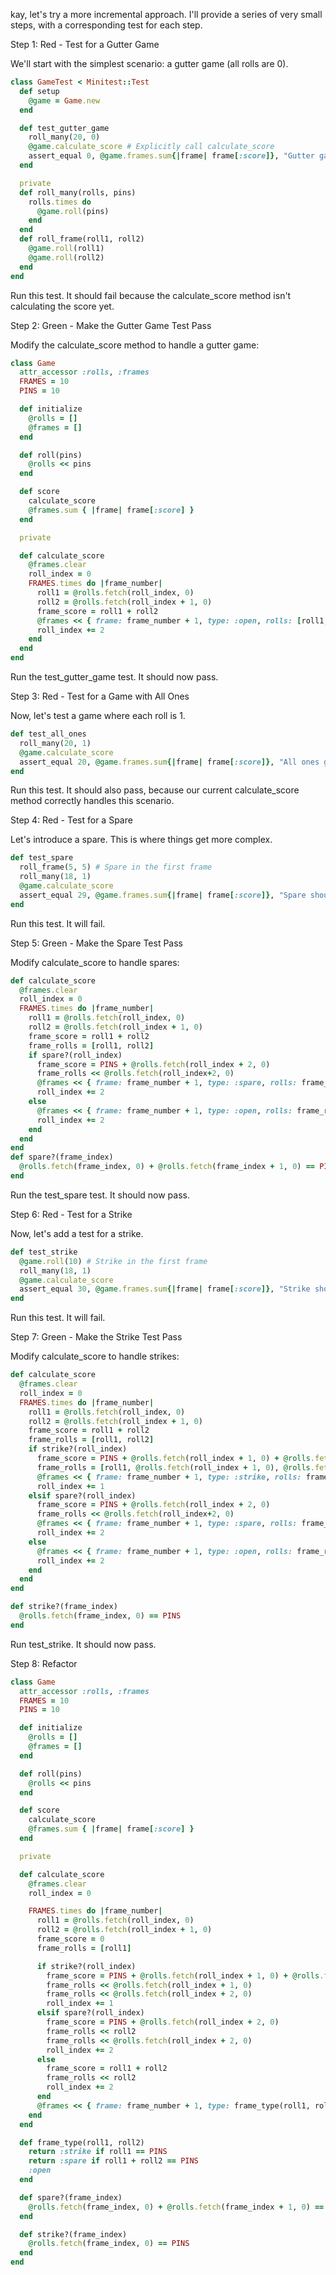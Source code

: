 kay, let's try a more incremental approach. I'll provide a series of very small steps, with a corresponding test for each step.

Step 1: Red - Test for a Gutter Game

We'll start with the simplest scenario: a gutter game (all rolls are 0).

```ruby
class GameTest < Minitest::Test
  def setup
    @game = Game.new
  end

  def test_gutter_game
    roll_many(20, 0)
    @game.calculate_score # Explicitly call calculate_score
    assert_equal 0, @game.frames.sum{|frame| frame[:score]}, "Gutter game should score 0"
  end

  private
  def roll_many(rolls, pins)
    rolls.times do
      @game.roll(pins)
    end
  end
  def roll_frame(roll1, roll2)
    @game.roll(roll1)
    @game.roll(roll2)
  end
end
```

Run this test. It should fail because the calculate_score method isn't calculating the score yet.

Step 2: Green - Make the Gutter Game Test Pass

Modify the calculate_score method to handle a gutter game:

```ruby
class Game
  attr_accessor :rolls, :frames
  FRAMES = 10
  PINS = 10

  def initialize
    @rolls = []
    @frames = []
  end

  def roll(pins)
    @rolls << pins
  end

  def score
    calculate_score
    @frames.sum { |frame| frame[:score] }
  end

  private

  def calculate_score
    @frames.clear
    roll_index = 0
    FRAMES.times do |frame_number|
      roll1 = @rolls.fetch(roll_index, 0)
      roll2 = @rolls.fetch(roll_index + 1, 0)
      frame_score = roll1 + roll2
      @frames << { frame: frame_number + 1, type: :open, rolls: [roll1,roll2], score: frame_score }
      roll_index += 2
    end
  end
end
```


Run the test_gutter_game test. It should now pass.

Step 3: Red - Test for a Game with All Ones

Now, let's test a game where each roll is 1.

```ruby
def test_all_ones
  roll_many(20, 1)
  @game.calculate_score
  assert_equal 20, @game.frames.sum{|frame| frame[:score]}, "All ones game should score 20"
end
```

Run this test. It should also pass, because our current calculate_score method correctly handles this scenario.

Step 4: Red - Test for a Spare

Let's introduce a spare. This is where things get more complex.

```ruby
def test_spare
  roll_frame(5, 5) # Spare in the first frame
  roll_many(18, 1)
  @game.calculate_score
  assert_equal 29, @game.frames.sum{|frame| frame[:score]}, "Spare should add the next roll as a bonus"
end
```

Run this test. It will fail.

Step 5: Green - Make the Spare Test Pass

Modify calculate_score to handle spares:

```ruby
def calculate_score
  @frames.clear
  roll_index = 0
  FRAMES.times do |frame_number|
    roll1 = @rolls.fetch(roll_index, 0)
    roll2 = @rolls.fetch(roll_index + 1, 0)
    frame_score = roll1 + roll2
    frame_rolls = [roll1, roll2]
    if spare?(roll_index)
      frame_score = PINS + @rolls.fetch(roll_index + 2, 0)
      frame_rolls << @rolls.fetch(roll_index+2, 0)
      @frames << { frame: frame_number + 1, type: :spare, rolls: frame_rolls, score: frame_score }
      roll_index += 2
    else
      @frames << { frame: frame_number + 1, type: :open, rolls: frame_rolls, score: frame_score }
      roll_index += 2
    end
  end
end
def spare?(frame_index)
  @rolls.fetch(frame_index, 0) + @rolls.fetch(frame_index + 1, 0) == PINS
end
```

Run the test_spare test. It should now pass.

Step 6: Red - Test for a Strike

Now, let's add a test for a strike.

```ruby
def test_strike
  @game.roll(10) # Strike in the first frame
  roll_many(18, 1)
  @game.calculate_score
  assert_equal 30, @game.frames.sum{|frame| frame[:score]}, "Strike should add the next two rolls as a bonus"
end
```

Run this test. It will fail.

Step 7: Green - Make the Strike Test Pass

Modify calculate_score to handle strikes:

```ruby
def calculate_score
  @frames.clear
  roll_index = 0
  FRAMES.times do |frame_number|
    roll1 = @rolls.fetch(roll_index, 0)
    roll2 = @rolls.fetch(roll_index + 1, 0)
    frame_score = roll1 + roll2
    frame_rolls = [roll1, roll2]
    if strike?(roll_index)
      frame_score = PINS + @rolls.fetch(roll_index + 1, 0) + @rolls.fetch(roll_index + 2, 0)
      frame_rolls = [roll1, @rolls.fetch(roll_index + 1, 0), @rolls.fetch(roll_index + 2, 0)]
      @frames << { frame: frame_number + 1, type: :strike, rolls: frame_rolls, score: frame_score }
      roll_index += 1
    elsif spare?(roll_index)
      frame_score = PINS + @rolls.fetch(roll_index + 2, 0)
      frame_rolls << @rolls.fetch(roll_index+2, 0)
      @frames << { frame: frame_number + 1, type: :spare, rolls: frame_rolls, score: frame_score }
      roll_index += 2
    else
      @frames << { frame: frame_number + 1, type: :open, rolls: frame_rolls, score: frame_score }
      roll_index += 2
    end
  end
end

def strike?(frame_index)
  @rolls.fetch(frame_index, 0) == PINS
end
```

Run test_strike. It should now pass.

Step 8: Refactor

```ruby
class Game
  attr_accessor :rolls, :frames
  FRAMES = 10
  PINS = 10

  def initialize
    @rolls = []
    @frames = []
  end

  def roll(pins)
    @rolls << pins
  end

  def score
    calculate_score
    @frames.sum { |frame| frame[:score] }
  end

  private

  def calculate_score
    @frames.clear
    roll_index = 0

    FRAMES.times do |frame_number|
      roll1 = @rolls.fetch(roll_index, 0)
      roll2 = @rolls.fetch(roll_index + 1, 0)
      frame_score = 0
      frame_rolls = [roll1]

      if strike?(roll_index)
        frame_score = PINS + @rolls.fetch(roll_index + 1, 0) + @rolls.fetch(roll_index + 2, 0)
        frame_rolls << @rolls.fetch(roll_index + 1, 0)
        frame_rolls << @rolls.fetch(roll_index + 2, 0)
        roll_index += 1
      elsif spare?(roll_index)
        frame_score = PINS + @rolls.fetch(roll_index + 2, 0)
        frame_rolls << roll2
        frame_rolls << @rolls.fetch(roll_index + 2, 0)
        roll_index += 2
      else
        frame_score = roll1 + roll2
        frame_rolls << roll2
        roll_index += 2
      end
      @frames << { frame: frame_number + 1, type: frame_type(roll1, roll2), rolls: frame_rolls, score: frame_score }
    end
  end

  def frame_type(roll1, roll2)
    return :strike if roll1 == PINS
    return :spare if roll1 + roll2 == PINS
    :open
  end

  def spare?(frame_index)
    @rolls.fetch(frame_index, 0) + @rolls.fetch(frame_index + 1, 0) == PINS
  end

  def strike?(frame_index)
    @rolls.fetch(frame_index, 0) == PINS
  end
end
```

